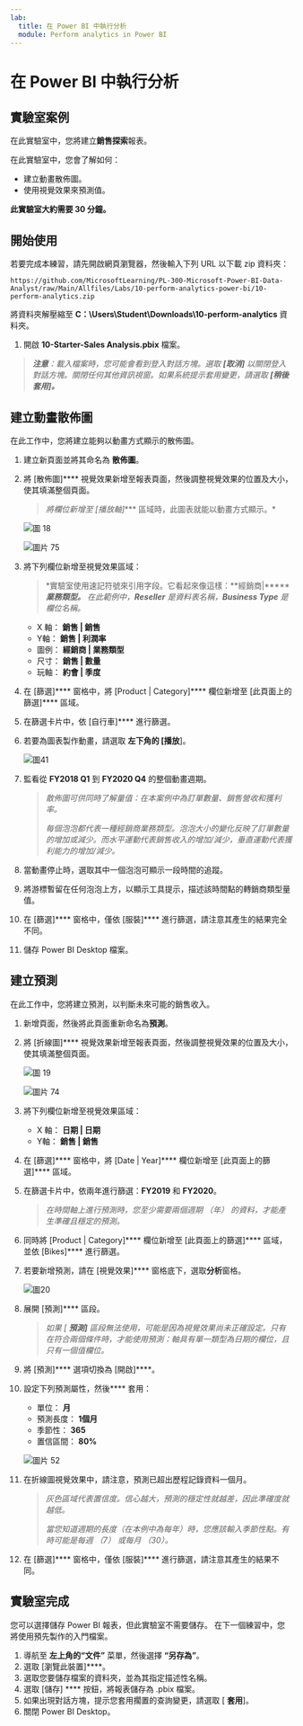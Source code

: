 ```yaml
---
lab:
  title: 在 Power BI 中執行分析
  module: Perform analytics in Power BI
---
```


# 在 Power BI 中執行分析

## 實驗室案例

在此實驗室中，您將建立**銷售探索**報表。

在此實驗室中，您會了解如何：

- 建立動畫散佈圖。
- 使用視覺效果來預測值。

**此實驗室大約需要 30 分鐘。**

## 開始使用

若要完成本練習，請先開啟網頁瀏覽器，然後輸入下列 URL 以下載 zip 資料夾：

`https://github.com/MicrosoftLearning/PL-300-Microsoft-Power-BI-Data-Analyst/raw/Main/Allfiles/Labs/10-perform-analytics-power-bi/10-perform-analytics.zip`

將資料夾解壓縮至 **C：\Users\Student\Downloads\10-perform-analytics** 資料夾。

1. 開啟 **10-Starter-Sales Analysis.pbix** 檔案。

> _**注意**：載入檔案時，您可能會看到登入對話方塊。選取 **[取消]** 以關閉登入對話方塊。關閉任何其他資訊視窗。如果系統提示套用變更，請選取 **[稍後套用]。**_

## 建立動畫散佈圖

在此工作中，您將建立能夠以動畫方式顯示的散佈圖。

1. 建立新頁面並將其命名為 **散佈圖**。

1. 將 [散佈圖]**** 視覺效果新增至報表頁面，然後調整視覺效果的位置及大小，使其填滿整個頁面。

    > *將欄位新增至 [播放軸]**** 區域時，此圖表就能以動畫方式顯示。*

     ![圖 18](Linked_image_Files/10-perform-analytics-power-bi_image15.png)

     ![圖片 75](Linked_image_Files/10-perform-analytics-power-bi_image16.png)

1. 將下列欄位新增至視覺效果區域：

    > *實驗室使用速記符號來引用字段。它看起來像這樣：**經銷商\|********業務類型。** 在此範例中，**Reseller** 是資料表名稱，**Business Type** 是欄位名稱。*

     - X 軸： **銷售 \| 銷售**
     - Y軸： **銷售 \| 利潤率**
     - 圖例： **經銷商 \| 業務類型**
     - 尺寸： **銷售 \| 數量**
     - 玩軸： **約會 \| 季度**

1. 在 [篩選]**** 窗格中，將 [Product \| Category]**** 欄位新增至 [此頁面上的篩選]**** 區域。

1. 在篩選卡片中，依 [自行車]**** 進行篩選。

1. 若要為圖表製作動畫，請選取 **左下角的 [播放**]。

    ![圖41](Linked_image_Files/10-perform-analytics-power-bi_image19.png)

1. 監看從 **FY2018 Q1** 到 **FY2020 Q4** 的整個動畫週期。

    > *散佈圖可供同時了解量值：在本案例中為訂單數量、銷售營收和獲利率。*
    > 
    > *每個泡泡都代表一種經銷商業務類型。泡泡大小的變化反映了訂單數量的增加或減少。而水平運動代表銷售收入的增加/減少，垂直運動代表獲利能力的增加/減少。*

1. 當動畫停止時，選取其中一個泡泡可顯示一段時間的追蹤。

1. 將游標暫留在任何泡泡上方，以顯示工具提示，描述該時間點的轉銷商類型量值。

1. 在 [篩選]**** 窗格中，僅依 [服裝]**** 進行篩選，請注意其產生的結果完全不同。

1. 儲存 Power BI Desktop 檔案。

## 建立預測

在此工作中，您將建立預測，以判斷未來可能的銷售收入。

1. 新增頁面，然後將此頁面重新命名為**預測**。

1. 將 [折線圖]**** 視覺效果新增至報表頁面，然後調整視覺效果的位置及大小，使其填滿整個頁面。

     ![圖 19](Linked_image_Files/10-perform-analytics-power-bi_image21.png)

     ![圖片 74](Linked_image_Files/10-perform-analytics-power-bi_image22.png)

1. 將下列欄位新增至視覺效果區域：

     - X 軸： **日期 \| 日期**
     - Y軸： **銷售 \| 銷售**

1. 在 [篩選]**** 窗格中，將 [Date \| Year]**** 欄位新增至 [此頁面上的篩選]**** 區域。

1. 在篩選卡片中，依兩年進行篩選：**FY2019** 和 **FY2020**。

    > *在時間軸上進行預測時，您至少需要兩個週期 （年） 的資料，才能產生準確且穩定的預測。*

1. 同時將 [Product \| Category]**** 欄位新增至 [此頁面上的篩選]**** 區域，並依 [Bikes]**** 進行篩選。

1. 若要新增預測，請在 [視覺效果]**** 窗格底下，選取**分析**窗格。

     ![圖20](Linked_image_Files/10-perform-analytics-power-bi_image26.png)

1. 展開 [預測]**** 區段。

    > *如果 [ **預測]** 區段無法使用，可能是因為視覺效果尚未正確設定。只有在符合兩個條件時，才能使用預測：軸具有單一類型為日期的欄位，且只有一個值欄位。*

1. 將 [預測]**** 選項切換為 [開啟]****。

1. 設定下列預測屬性，然後**** 套用：

    - 單位： **月**
    - 預測長度： **1個月**
    - 季節性： **365**
    - 置信區間： **80%**

    ![圖片 52](Linked_image_Files/10-perform-analytics-power-bi_image29.png)

1. 在折線圖視覺效果中，請注意，預測已超出歷程記錄資料一個月。

    > *灰色區域代表置信度。信心越大，預測的穩定性就越差，因此準確度就越低。*
    >
    > *當您知道週期的長度（在本例中為每年）時，您應該輸入季節性點。有時可能是每週 （7） 或每月 （30）。*

1. 在 [篩選]**** 窗格中，僅依 [服裝]**** 進行篩選，請注意其產生的結果不同。

## 實驗室完成

您可以選擇儲存 Power BI 報表，但此實驗室不需要儲存。 在下一個練習中，您將使用預先製作的入門檔案。

1. 導航至 **左上角的“文件”** 菜單，然後選擇 **“另存為”**。 
1. 選取 [瀏覽此裝置]****。
1. 選取您要儲存檔案的資料夾，並為其指定描述性名稱。 
1. 選取 [儲存] **** 按鈕，將報表儲存為 .pbix 檔案。 
1. 如果出現對話方塊，提示您套用擱置的查詢變更，請選取 [ **套用**]。
1. 關閉 Power BI Desktop。